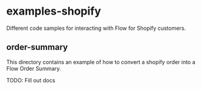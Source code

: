 # examples-shopify

Different code samples for interacting with Flow for Shopify customers.

## order-summary

This directory contains an example of how to convert a shopify order into a Flow
Order Summary.

TODO: Fill out docs

